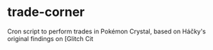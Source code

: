 # trade-corner

Cron script to perform trades in Pokémon Crystal, based on Háčky's original findings on [Glitch Cit